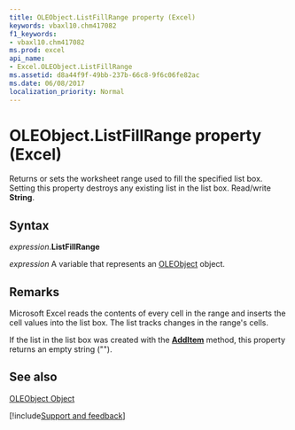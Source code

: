 ```yaml
---
title: OLEObject.ListFillRange property (Excel)
keywords: vbaxl10.chm417082
f1_keywords:
- vbaxl10.chm417082
ms.prod: excel
api_name:
- Excel.OLEObject.ListFillRange
ms.assetid: d8a44f9f-49bb-237b-66c8-9f6c06fe82ac
ms.date: 06/08/2017
localization_priority: Normal
---
```



# OLEObject.ListFillRange property (Excel)

Returns or sets the worksheet range used to fill the specified list box. Setting this property destroys any existing list in the list box. Read/write  **String**.


## Syntax

_expression_.**ListFillRange**

_expression_ A variable that represents an [OLEObject](Excel.OLEObject.md) object.


## Remarks

Microsoft Excel reads the contents of every cell in the range and inserts the cell values into the list box. The list tracks changes in the range's cells.

If the list in the list box was created with the  **[AddItem](Excel.ControlFormat.AddItem.md)** method, this property returns an empty string ("").


## See also


[OLEObject Object](Excel.OLEObject.md)

[!include[Support and feedback](~/includes/feedback-boilerplate.md)]